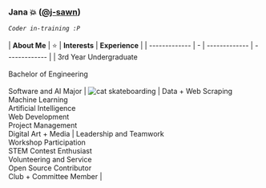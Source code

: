 ### **Jana 💥 ([@j-sawn](https://github.com/j-sawn))**
*` Coder in-training :P `*
<br><br>
| **About Me** | ⭐ | **Interests** | **Experience** |
| ------------- | - | ------------- | ------------- |
| 3rd Year Undergraduate<br><br>Bachelor of Engineering<br><br>Software and AI Major | ![cat skateboarding](https://media.tenor.com/65Gq3PMtcFsAAAAj/get-real-cat.gif) | Data + Web Scraping<br>Machine Learning<br>Artificial Intelligence<br>Web Development<br>Project Management<br>Digital Art + Media | Leadership and Teamwork<br>Workshop Participation<br>STEM Contest Enthusiast<br>Volunteering and Service<br>Open Source Contributor<br>Club + Committee Member |
